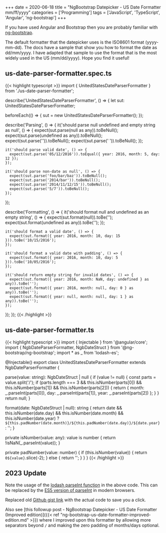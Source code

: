+++
date = 2020-06-18
title = "NgBootstrap Datepicker - US Date Formatter mm/ff/yyyy"
categories = ['Programming']
tags = ['JavaScript', 'TypeScript', 'Angular', 'ng-bootstrap']
+++

If you have used Angular and Bootstrap then you are probably familiar with [ng-bootstrap](https://ng-bootstrap.github.io/).

The default formatter that the datepicker uses is the ISO8601 format (yyyy-mm-dd). The docs have a sample that show you how to format the date as dd/mm/yyyy. I have adapted that sample to use the format that is the most widely used in the US (mm/dd/yyyy). Hope you find it useful!

## us-date-parser-formatter.spec.ts

{{< highlight typescript >}}
import { UnitedStatesDateParserFormatter } from './us-date-parser-formatter';

describe('UnitedStatesDateParserFormatter', () => {
  let sut: UnitedStatesDateParserFormatter;

  beforeEach(() => { sut = new UnitedStatesDateParserFormatter(); });

  describe('Parsing', () => {
    it('should parse null undefined and empty string as null', () => {
      expect(sut.parse(null as any)).toBeNull();
      expect(sut.parse(undefined as any)).toBeNull();
      expect(sut.parse('')).toBeNull();
      expect(sut.parse('   ')).toBeNull();
    });

    it('should parse valid date', () => {
      expect(sut.parse('05/12/2016')).toEqual({ year: 2016, month: 5, day: 12 });
    });

    it('should parse non-date as null', () => {
      expect(sut.parse('foo/bar/baz')).toBeNull();
      expect(sut.parse('2014/bar')).toBeNull();
      expect(sut.parse('2014/11/12/15')).toBeNull();
      expect(sut.parse('5/7')).toBeNull();
    });
  });

  describe('Formatting', () => {
    it('should format null and undefined as an empty string', () => {
      expect(sut.format(null)).toBe('');
      expect(sut.format(undefined as any)).toBe('');
    });

    it('should format a valid date', () => {
      expect(sut.format({ year: 2016, month: 10, day: 15 })).toBe('10/15/2016');
    });

    it('should format a valid date with padding', () => {
      expect(sut.format({ year: 2016, month: 10, day: 5 })).toBe('10/05/2016');
    });

    it('should return empty string for invalid dates', () => {
      expect(sut.format({ year: 2016, month: NaN, day: undefined } as any)).toBe('');
      expect(sut.format({ year: 2016, month: null, day: 0 } as any)).toBe('');
      expect(sut.format({ year: null, month: null, day: 1 } as any)).toBe('');
    });
  });
});
{{< /highlight >}}

## us-date-parser-formatter.ts

{{< highlight typescript >}}
import { Injectable } from '@angular/core';
import { NgbDateParserFormatter, NgbDateStruct } from '@ng-bootstrap/ng-bootstrap';
import * as _ from 'lodash-es';

@Injectable()
export class UnitedStatesDateParserFormatter extends NgbDateParserFormatter {

  parse(value: string): NgbDateStruct | null {
    if (value != null) {
      const parts = value.split('/');
      if (parts.length === 3 && this.isNumber(parts[0]) && this.isNumber(parts[1]) && this.isNumber(parts[2])) {
        return { month: _.parseInt(parts[0]), day: _.parseInt(parts[1]), year: _.parseInt(parts[2]) };
      }
    }
    return null;
  }

  format(date: NgbDateStruct | null): string {
    return date && this.isNumber(date.day) && this.isNumber(date.month) && this.isNumber(date.year)
      ? `${this.padNumber(date.month)}/${this.padNumber(date.day)}/${date.year}`
      : '';
  }

  private isNumber(value: any): value is number {
    return !isNaN(_.parseInt(value));
  }

  private padNumber(value: number) {
    if (this.isNumber(value)) {
      return `0${value}`.slice(-2);
    } else {
      return '';
    }
  }
}
{{< /highlight >}}

## 2023 Update

Note the usage of the [lodash parseInt function](https://lodash.com/docs/4.17.15#parseInt) in the above code. This can be replaced by the [ES5 version of parseInt](https://developer.mozilla.org/en-US/docs/Web/JavaScript/Reference/Global_Objects/parseInt) in modern browsers.

Replaced old [Github gist link](https://gist.github.com/avianbc/e49d89cce3b3976755b995995db1dae9) with the actual code to save you a click.

Also see [this followup post - NgBootstrap Datepicker - US Date Formatter (Improved edition)]({{< ref "ng-bootstrap-us-date-formatter-improved-edition.md" >}}) where I improved upon this formatter by allowing more separators beyond `/` and making the zero padding of months/days optional.
